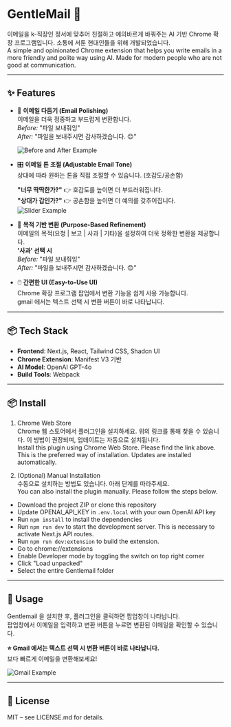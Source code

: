 # GentleMail 📩

이메일을 k-직장인 정서에 맞추어 친절하고 예의바르게 바꿔주는 AI 기반 Chrome 확장 프로그램입니다. 소통에 서툰 현대인들을 위해 개발되었습니다.  
A simple and opinionated Chrome extension that helps you write emails in a more friendly and polite way using AI. Made for modern people who are not good at communication.

---

## ✨ Features

- 📩 **이메일 다듬기 (Email Polishing)**  
  이메일을 더욱 정중하고 부드럽게 변환합니다.  
  _Before:_ "파일 보내줘잉"  
  _After:_ "파일을 보내주시면 감사하겠습니다. 😊"

  ![Before and After Example](https://media.giphy.com/media/l4FGpP4lxGGgK5CBW/giphy.gif)

- 🎛 **이메일 톤 조절 (Adjustable Email Tone)**  
  상대에 따라 원하는 톤을 직접 조절할 수 있습니다. (호감도/공손함)

  **"너무 딱딱한가?"** 👉 호감도를 높이면 더 부드러워집니다.  
  **"상대가 갑인가?"** 👉 공손함을 높이면 더 예의를 갖추어집니다.
  ![Slider Example](https://media.giphy.com/media/l4FGpP4lxGGgK5CBW/giphy.gif)

- 🎯 **목적 기반 변환 (Purpose-Based Refinement)**  
  이메일의 목적(요청 | 보고 | 사과 | 기타)을 설정하여 더욱 정확한 변환을 제공합니다.  
  **'사과' 선택 시**  
  _Before:_ "파일 보내줘잉"  
  _After:_ "파일을 보내주시면 감사하겠습니다. 😊"

- 🖱️ **간편한 UI (Easy-to-Use UI)**  
  Chrome 확장 프로그램 팝업에서 변환 기능을 쉽게 사용 가능합니다.  
  gmail 에서는 텍스트 선택 시 변환 버튼이 바로 나타납니다.

---

## 📦 Tech Stack

- **Frontend**: Next.js, React, Tailwind CSS, Shadcn UI
- **Chrome Extension**: Manifest V3 기반
- **AI Model**: OpenAI GPT-4o
- **Build Tools**: Webpack

---

## 📦 Install

1. Chrome Web Store  
   Chrome 웹 스토어에서 플러그인을 설치하세요. 위의 링크를 통해 찾을 수 있습니다. 이 방법이 권장되며, 업데이트는 자동으로 설치됩니다.  
   Install this plugin using Chrome Web Store. Please find the link above. This is the preferred way of installation. Updates are installed automatically.

2. (Optional) Manual Installation  
   수동으로 설치하는 방법도 있습니다. 아래 단계를 따라주세요.  
   You can also install the plugin manually. Please follow the steps below.


- Download the project ZIP or clone this repository
- Update OPENAI_API_KEY in `.env.local` with your own OpenAI API key
- Run `npm install` to install the dependencies
- Run `npm run dev` to start the development server. This is necessary to activate Next.js API routes.
- Run `npm run dev:extension` to build the extension.
- Go to chrome://extensions
- Enable Developer mode by toggling the switch on top right corner
- Click "Load unpacked"
- Select the entire Gentlemail folder

---

## 🚀 Usage

Gentlemail 을 설치한 후, 플러그인을 클릭하면 팝업창이 나타납니다.  
팝업창에서 이메일을 입력하고 변환 버튼을 누르면 변환된 이메일을 확인할 수 있습니다.

**⭐️ Gmail 에서는 텍스트 선택 시 변환 버튼이 바로 나타납니다.**  
보다 빠르게 이메일을 변환해보세요!

![Gmail Example](https://media.giphy.com/media/l4FGpP4lxGGgK5CBW/giphy.gif)

---

## 📜 License

MIT – see LICENSE.md for details.
